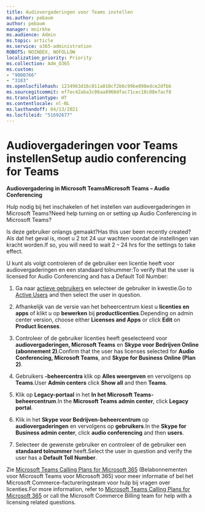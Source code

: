 ```yaml
---
title: Audiovergaderingen voor Teams instellen
ms.author: pebaum
author: pebaum
manager: mnirkhe
ms.audience: Admin
ms.topic: article
ms.service: o365-administration
ROBOTS: NOINDEX, NOFOLLOW
localization_priority: Priority
ms.collection: Adm_O365
ms.custom:
- "9000766"
- "3183"
ms.openlocfilehash: 1234963d16c011a010cf2b6c99be098edce2dfb6
ms.sourcegitcommit: ef7ec42aba3c06aa8966dfac71cec18c08e7acf8
ms.translationtype: HT
ms.contentlocale: nl-NL
ms.lasthandoff: 04/13/2021
ms.locfileid: "51692677"
---
```

# <a name="setup-audio-conferencing-for-teams"></a><span data-ttu-id="3a0b6-102">Audiovergaderingen voor Teams instellen</span><span class="sxs-lookup"><span data-stu-id="3a0b6-102">Setup audio conferencing for Teams</span></span>

<span data-ttu-id="3a0b6-103">**Audiovergadering in Microsoft Teams**</span><span class="sxs-lookup"><span data-stu-id="3a0b6-103">**Microsoft Teams – Audio Conferencing**</span></span>

<span data-ttu-id="3a0b6-104">Hulp nodig bij het inschakelen of het instellen van audiovergaderingen in Microsoft Teams?</span><span class="sxs-lookup"><span data-stu-id="3a0b6-104">Need help turning on or setting up Audio Conferencing in Microsoft Teams?</span></span>

<span data-ttu-id="3a0b6-105">Is deze gebruiker onlangs gemaakt?</span><span class="sxs-lookup"><span data-stu-id="3a0b6-105">Has this user been recently created?</span></span>  <span data-ttu-id="3a0b6-106">Als dat het geval is, moet u 2 tot 24 uur wachten voordat de instellingen van kracht worden.</span><span class="sxs-lookup"><span data-stu-id="3a0b6-106">If so, you will need to wait 2 – 24 hrs for the settings to take effect.</span></span>

<span data-ttu-id="3a0b6-107">U kunt als volgt controleren of de gebruiker een licentie heeft voor audiovergaderingen en een standaard tolnummer:</span><span class="sxs-lookup"><span data-stu-id="3a0b6-107">To verify that the user is licensed for Audio Conferencing and has a Default Toll Number:</span></span>

1. <span data-ttu-id="3a0b6-108">Ga naar [actieve gebruikers](https://admin.microsoft.com/Adminportal/Home?source=applauncher#/users) en selecteer de gebruiker in kwestie.</span><span class="sxs-lookup"><span data-stu-id="3a0b6-108">Go to [Active Users](https://admin.microsoft.com/Adminportal/Home?source=applauncher#/users) and then select the user in question.</span></span>

2. <span data-ttu-id="3a0b6-109">Afhankelijk van de versie van het beheercentrum kiest u **licenties en apps** of klikt u op **bewerken** bij **productlicenties**.</span><span class="sxs-lookup"><span data-stu-id="3a0b6-109">Depending on admin center version, choose either **Licenses and Apps** or click **Edit** on **Product licenses**.</span></span>

3. <span data-ttu-id="3a0b6-110">Controleer of de gebruiker licenties heeft geselecteerd voor **audiovergaderingen, Microsoft Teams** en **Skype voor Bedrijven Online (abonnement 2)**.</span><span class="sxs-lookup"><span data-stu-id="3a0b6-110">Confirm that the user has licenses selected for **Audio Conferencing, Microsoft Teams**, and **Skype for Business Online (Plan 2)**.</span></span>

4. <span data-ttu-id="3a0b6-111">Gebruikers **-beheercentra** klik op **Alles weergeven** en vervolgens op **Teams**.</span><span class="sxs-lookup"><span data-stu-id="3a0b6-111">User **Admin centers** click **Show all** and then **Teams**.</span></span>

5. <span data-ttu-id="3a0b6-112">Klik op **Legacy-portaal** in het **In het Microsoft Teams-beheercentrum**.</span><span class="sxs-lookup"><span data-stu-id="3a0b6-112">In the **Microsoft Teams admin center**, click **Legacy portal**.</span></span>

6. <span data-ttu-id="3a0b6-113">Klik in het **Skype voor Bedrijven-beheercentrum** op **audiovergaderingen** en vervolgens op **gebruikers**.</span><span class="sxs-lookup"><span data-stu-id="3a0b6-113">In the **Skype for Business admin center**, click **audio conferencing** and then **users**.</span></span>

7. <span data-ttu-id="3a0b6-114">Selecteer de gewenste gebruiker en controleer of de gebruiker een **standaard tolnummer** heeft.</span><span class="sxs-lookup"><span data-stu-id="3a0b6-114">Select the user in question and verify the user has a **Default Toll Number**.</span></span>

<span data-ttu-id="3a0b6-115">Zie [Microsoft Teams Calling Plans for Microsoft 365](https://docs.microsoft.com/microsoftteams/calling-plans-for-office-365) (Belabonnementen voor Microsoft Teams voor Microsoft 365) voor meer informatie of bel het Microsoft Commerce-factureringsteam voor hulp bij vragen over licenties.</span><span class="sxs-lookup"><span data-stu-id="3a0b6-115">For more information, refer to [Microsoft Teams Calling Plans for Microsoft 365](https://docs.microsoft.com/microsoftteams/calling-plans-for-office-365) or call the Microsoft Commerce Billing team for help with a licensing related questions.</span></span>